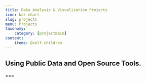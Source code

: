 ```yaml
---
title: Data Analysis & Visualization Projects
icon: bar-chart
slug: projects
menu: Projects
taxonomy:
    category: [projectmain]
content:
    items: @self.children
---
```

## Using Public Data and Open Source Tools.

===
